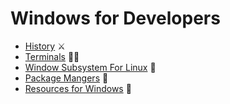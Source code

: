 # Windows for Developers

* [History](./src/history.md) ⚔
* [Terminals](./src/terminals) 🐱‍💻
* [Window Subsystem For Linux](./src/wsl.md) 🐧
* [Package Mangers](./src/package_managers.md) 🎁
* [Resources for Windows](src/resources.md) 🛒